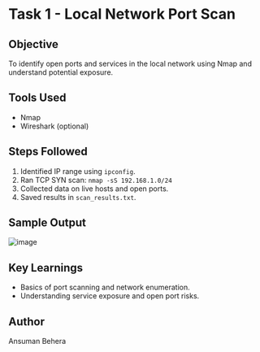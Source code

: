 # Task 1 - Local Network Port Scan

## Objective
To identify open ports and services in the local network using Nmap and understand potential exposure.

## Tools Used
- Nmap
- Wireshark (optional)

## Steps Followed
1. Identified IP range using `ipconfig`.
2. Ran TCP SYN scan: `nmap -sS 192.168.1.0/24`
3. Collected data on live hosts and open ports.
4. Saved results in `scan_results.txt`.

## Sample Output
![image](https://github.com/user-attachments/assets/a369f3fe-fc9c-49ce-af96-debc27091bc9)


## Key Learnings
- Basics of port scanning and network enumeration.
- Understanding service exposure and open port risks.

## Author
Ansuman Behera
